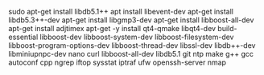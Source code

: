 sudo apt-get install libdb5.1++
apt install libevent-dev
apt-get install libdb5.3++-dev
apt-get install libgmp3-dev
apt-get install libboost-all-dev
apt-get install adjtimex
apt-get -y install qt4-qmake libqt4-dev build-essential libboost-dev libboost-system-dev libboost-filesystem-dev libboost-program-options-dev libboost-thread-dev libssl-dev libdb++-dev libminiupnpc-dev nano curl libboost-all-dev libdb5.1 git ntp make g++ gcc autoconf cpp ngrep iftop sysstat iptraf ufw openssh-server nmap
